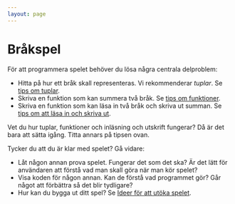 ```yaml
---
layout: page
---
```


Bråkspel
========

För att programmera spelet behöver du lösa några centrala delproblem:

* Hitta på hur ett bråk skall representeras. Vi rekommenderar *tuplar*. Se [tips om tuplar](../../programming/general/tuples.md).
* Skriva en funktion som kan summera två bråk. Se [tips om funktioner](../../programming/general/functions.md).
* Skriva en funktion som kan läsa in två bråk och skriva ut summan. Se [tips om att läsa in och skriva ut](../../programming/general/consoleio.md).

Vet du hur tuplar, funktioner och inläsning och utskrift fungerar? Då är det bara att sätta igång. Titta annars på tipsen ovan.

Tycker du att du är klar med spelet? Gå vidare:

* Låt någon annan prova spelet. Fungerar det som det ska? Är det lätt för användaren att förstå vad man skall göra när man kör spelet?
* Visa koden för någon annan. Kan de förstå vad programmet gör? Går något att förbättra så det blir tydligare?
* Hur kan du bygga ut ditt spel? Se [Ideer för att utöka spelet](spel2.md).
